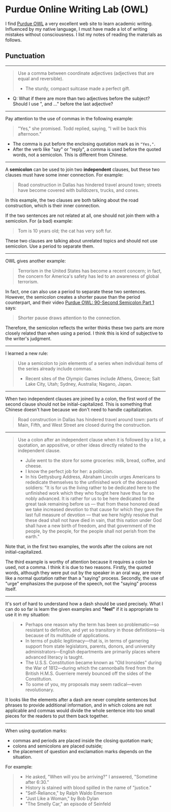 # Purdue Online Writing Lab (OWL)

I find [Purdue OWL](https://owl.english.purdue.edu/owl/) a very excellent web site to learn academic writing. Influenced by my native language, I must have made a lot of writing mistakes without consciousness. I list my notes of reading the materials as follows.

## Punctuation

---

> Use a comma between coordinate adjectives (adjectives that are equal and reversible).
>
> - The sturdy, compact suitcase made a perfect gift.

- Q: What if there are more than two adjectives before the subject? Should I use ", and ..." before the last adjective?

---

Pay attention to the use of commas in the following example:

> "Yes," she promised. Todd replied, saying, "I will be back this afternoon."

- The comma is put before the enclosing quotation mark as in `"Yes,"`.
- After the verb like "say" or "reply", a comma is used before the quoted words, not a semicolon. This is different from Chinese.

---

A **semicolon** can be used to join two **independent** clauses, but these two clauses must have some inner connection. For example:

> Road construction in Dallas has hindered travel around town; streets have become covered with bulldozers, trucks, and cones.

In this example, the two clauses are both talking about the road construction, which is their inner connection.

If the two sentences are not related at all, one should not join them with a semicolon. For (a bad) example:

> Tom is 10 years old; the cat has very soft fur.

These two clauses are talking about unrelated topics and should not use semicolon. Use a period to separate them.

---

OWL gives another example:

> Terrorism in the United States has become a recent concern; in fact, the concern for America's safety has led to an awareness of global terrorism.

In fact, one can also use a period to separate these two sentences. However, the semicolon creates a shorter pause than the period counterpart, and their video [Purdue OWL: 90-Second Semicolon Part 1](https://www.youtube.com/watch?v=F8uQESW76to) says:

> Shorter pause draws attention to the connection.

Therefore, the semicolon reflects the writer thinks these two parts are more closely related than when using a period. I think this is kind of subjective to the writer's judgment.

---

I learned a new rule:

> Use a semicolon to join elements of a series when individual items of the series already include commas.
>
> - Recent sites of the Olympic Games include Athens, Greece; Salt Lake City, Utah; Sydney, Australia; Nagano, Japan.

---

When two independent clauses are joined by a colon, the first word of the second clause should not be initial-capitalized. This is something that Chinese doesn't have because we don't need to handle capitalization.

> Road construction in Dallas has hindered travel around town: parts of Main, Fifth, and West Street are closed during the construction.

---

> Use a colon after an independent clause when it is followed by a list, a quotation, an appositive, or other ideas directly related to the independent clause.
> 
> - Julie went to the store for some groceries: milk, bread, coffee, and cheese.
> - I know the perfect job for her: a politician.
> - In his Gettysburg Address, Abraham Lincoln urges Americans to rededicate themselves to the unfinished work of the deceased soldiers: "It is for us the living rather to be dedicated here to the unfinished work which they who fought here have thus far so nobly advanced. It is rather for us to be here dedicated to the great task remaining before us — that from these honored dead we take increased devotion to that cause for which they gave the last full measure of devotion — that we here highly resolve that these dead shall not have died in vain, that this nation under God shall have a new birth of freedom, and that government of the people, by the people, for the people shall not perish from the earth."

Note that, in the first two examples, the words after the colons are not initial-capitalized.

The third example is worthy of attention because it requires a colon be used, not a comma. I think it is due to two reasons. Firstly, the quoted words, although they were put out by the speaker in an oral way, are more like a normal quotation rather than a "saying" process. Secondly, the use of "urge" emphasizes the purpose of the speech, not the "saying" process itself.

---

It's sort of hard to understand how a dash should be used precisely. What I can do so far is learn the given examples and **"feel"** if it is appropriate to use it in my situation:

> - Perhaps one reason why the term has been so problematic—so resistant to definition, and yet so transitory in those definitions—is because of its multitude of applications.
> - In terms of public legitimacy—that is, in terms of garnering support from state legislators, parents, donors, and university administrators—English departments are primarily places where advanced literacy is taught.
> - The U.S.S. Constitution became known as "Old Ironsides" during the War of 1812—during which the cannonballs fired from the British H.M.S. Guerriere merely bounced off the sides of the Constitution.
> - To some of you, my proposals may seem radical—even revolutionary.

It looks like the elements after a dash are never complete sentences but phrases to provide additional information, and in which colons are not applicable and commas would divide the whole sentence into too small pieces for the readers to put them back together.

---

When using quotation marks:

- commas and periods are placed inside the closing quotation mark;
- colons and semicolons are placed outside;
- the placement of question and exclamation marks depends on the situation.

For example:

> - He asked, "When will you be arriving?" I answered, "Sometime after 6:30."
> - History is stained with blood spilled in the name of "justice."
> - "Self-Reliance," by Ralph Waldo Emerson
> - "Just Like a Woman," by Bob Dylan
> - "The Smelly Car," an episode of Seinfeld

